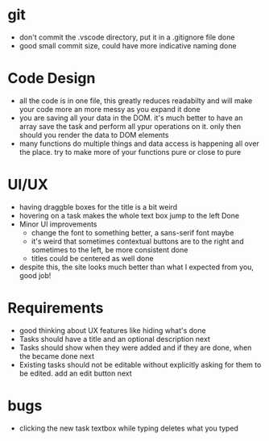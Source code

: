# git
- don't commit the .vscode directory, put it in a .gitignore file done
- good small commit size, could have more indicative naming done

# Code Design
- all the code is in one file, this greatly reduces readabilty and will make your code more an more messy as you expand it done
- you are saving all your data in the DOM. it's much better to have an array save the task and perform all ypur operations on it. only then should you render the data to DOM elements
- many functions do multiple things and data access is happening all over the place. try to make more of your functions pure or close to pure

# UI/UX
- having draggble boxes for the title is a bit weird 
- hovering on a task makes the whole text box jump to the left Done
- Minor UI improvements
  - change the font to something better, a sans-serif font maybe
  - it's weird that sometimes contextual buttons are to the right and sometimes to the left, be more consistent done
  - titles could be centered as well done
- despite this, the site looks much better than what I expected from you, good job!

# Requirements
- good thinking about UX features like hiding what's done 
- Tasks should have a title and an optional description next
- Tasks should show when they were added and if they are done, when the became done next 
- Existing tasks should not be editable without explicitly asking for them to be edited. add an edit button next

# bugs
- clicking the new task textbox while typing deletes what you typed